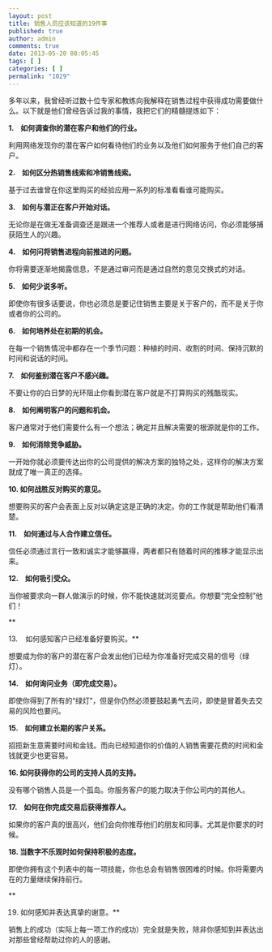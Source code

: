 ```yaml
---
layout: post
title: 销售人员应该知道的19件事
published: true
author: admin
comments: true
date: 2013-05-20 08:05:45
tags: [ ]
categories: [ ]
permalink: "1029"
---
```

多年以来，我曾经听过数十位专家和教练向我解释在销售过程中获得成功需要做什么。以下就是他们曾经告诉过我的事情，我把它们的精髓提炼如下：

**1.    如何调查你的潜在客户和他们的行业。**

利用网络发现你的潜在客户如何看待他们的业务以及他们如何服务于他们自己的客户。

**2.    如何区分热销售线索和冷销售线索。**

基于过去谁曾在你这里购买的经验应用一系列的标准看看谁可能购买。

**3.    如何与潜正在客户开始对话。**

无论你是在做无准备调查还是跟进一个推荐人或者是进行网络访问，你必须能够捕获陌生人的兴趣。

**4.    如何问将销售进程向前推进的问题。**

你将需要逐渐地揭露信息，不是通过审问而是通过自然的意见交换式的对话。

**5.    如何少说多听。**

即使你有很多话要说，你也必须总是要记住销售主要是关于客户的，而不是关于你或者你的公司的。

**6.    如何培养处在初期的机会。**

在每一个销售情况中都存在一个季节问题：种植的时间、收割的时间、保持沉默的时间和说话的时间。

**7.    如何鉴别潜在客户不感兴趣。**

不要让你的白日梦的光环阻止你看到潜在客户就是不打算购买的残酷现实。

**8.    如何阐明客户的问题和机会。**

客户通常对于他们需要什么有一个想法；确定并且解决需要的根源就是你的工作。

**9.    如何消除竞争威胁。**

一开始你就必须要传达出你的公司提供的解决方案的独特之处，这样你的解决方案就成了唯一真正的选择。

**10. 如何战胜反对购买的意见。**

想要购买的客户会表面上反对以确定这是正确的决定。你的工作就是帮助他们看清楚。

**11.    如何通过与人合作建立信任。**

信任必须通过言行一致和诚实才能够赢得，两者都只有随着时间的推移才能显示出来。

**12.    如何吸引受众。**

当你被要求向一群人做演示的时候，你不能快速就浏览要点。你想要“完全控制”他们！
  
**
  
13.    如何感知客户已经准备好要购买。**

想要成为你的客户的潜在客户会发出他们已经为你准备好完成交易的信号（绿灯）。

**14.    如何询问业务（即完成交易）。**

即使你得到了所有的“绿灯”，但是你仍然必须要鼓起勇气去问，即使是冒着失去交易的风险也要问。

**15.    如何建立长期的客户关系。**

招揽新生意需要时间和金钱。而向已经知道你的价值的人销售需要花费的时间和金钱就更少也更容易。

**16. 如何获得你的公司的支持人员的支持。**

没有哪个销售人员是一个孤岛。你服务客户的能力取决于你公司内的其他人。

**17.    如何在你完成交易后获得推荐人。**

如果你的客户真的很高兴，他们会向你推荐他们的朋友和同事。尤其是你要求的时候。

**18. 当数字不乐观时如何保持积极的态度。**

即使你拥有这个列表中的每一项技能，你也总会有销售很困难的时候。你将需要内在的力量继续保持前行。
  
**
  
19. 如何感知并表达真挚的谢意。**

销售上的成功（实际上每一项工作的成功）完全就是失败，除非你感知到并表达出对那些曾经帮助过你的人的感谢。